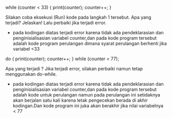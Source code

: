 while (counter < 33) {
  print(counter);
  counter++;
}

Silakan coba eksekusi (Run) kode pada langkah 1 tersebut. Apa yang terjadi? Jelaskan! Lalu perbaiki jika terjadi error.
- pada kodingan diatas terjadi error karena tidak ada pendeklarasian dan penginisialisasian variabel counter,dan pada kode program
tersebut adalah kode program perulangan dimana syarat perulangan berhenti jika variabel <33

do {
  print(counter);
  counter++;
} while (counter < 77);

Apa yang terjadi ? Jika terjadi error, silakan perbaiki namun tetap menggunakan do-while.
- pada kodingan diatas terjadi error karena tidak ada pendeklarasian dan penginisialisasian variabel counter,dan pada kode program
tersebut adalah kode untuk perulangan namun pada perulangan ini setidaknya akan berjalan satu kali karena letak pengecekan berada di akhir
kodingan.Dan kode program ini juka akan berakhir jika nilai variabelnya < 77